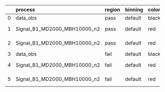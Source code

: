|    | process                      | region   | binning   | color   | process_type   |   scale | variation   | source_filename                                                           | source_histname   | alias                            | title     |   combine_idx |     lnN |   shapes | syst_type   |   direction |   variation_alias |
|---:|:-----------------------------|:---------|:----------|:--------|:---------------|--------:|:------------|:--------------------------------------------------------------------------|:------------------|:---------------------------------|:----------|--------------:|--------:|---------:|:------------|------------:|------------------:|
|  0 | data_obs                     | pass     | default   | black   | DATA           |       1 | nominal     | ./histograms_for_2DAlphabet_v13//BH_Data_train_B1_MD2000_MBH10000_n2.root | hpass             | Data_train_B1_MD2000_MBH10000_n2 | Data      |           nan | nan     |      nan | nan         |         nan |               nan |
|  1 | Signal_B1_MD2000_MBH10000_n2 | pass     | default   | red     | SIGNAL         |       1 | lumi        | ./histograms_for_2DAlphabet_v13//BH_Signal_B1_MD2000_MBH10000_n2.root     | hpass             | Signal_B1_MD2000_MBH10000_n2     | BH signal |           nan |   1.016 |      nan | lnN         |         nan |               nan |
|  2 | Signal_B1_MD2000_MBH10000_n2 | pass     | default   | red     | SIGNAL         |       1 | nominal     | ./histograms_for_2DAlphabet_v13//BH_Signal_B1_MD2000_MBH10000_n2.root     | hpass             | Signal_B1_MD2000_MBH10000_n2     | BH signal |           nan | nan     |      nan | nan         |         nan |               nan |
|  3 | data_obs                     | fail     | default   | black   | DATA           |       1 | nominal     | ./histograms_for_2DAlphabet_v13//BH_Data_train_B1_MD2000_MBH10000_n2.root | hfail             | Data_train_B1_MD2000_MBH10000_n2 | Data      |           nan | nan     |      nan | nan         |         nan |               nan |
|  4 | Signal_B1_MD2000_MBH10000_n2 | fail     | default   | red     | SIGNAL         |       1 | lumi        | ./histograms_for_2DAlphabet_v13//BH_Signal_B1_MD2000_MBH10000_n2.root     | hfail             | Signal_B1_MD2000_MBH10000_n2     | BH signal |           nan |   1.016 |      nan | lnN         |         nan |               nan |
|  5 | Signal_B1_MD2000_MBH10000_n2 | fail     | default   | red     | SIGNAL         |       1 | nominal     | ./histograms_for_2DAlphabet_v13//BH_Signal_B1_MD2000_MBH10000_n2.root     | hfail             | Signal_B1_MD2000_MBH10000_n2     | BH signal |           nan | nan     |      nan | nan         |         nan |               nan |